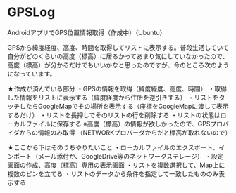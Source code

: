 # GPSLog

AndroidアプリでGPS位置情報取得（作成中）（Ubuntu）

GPSから緯度経度、高度、時間を取得してリストに表示する。普段生活していて自分がどのくらいの高度（標高）に居るかってあまり気にしていなかったので、高度（標高）が分かるだけでもいいかなと思ったのですが、今のところ次のようになっています。

 

★作成が済んでいる部分
・GPSの情報を取得（緯度経度、高度、時間）
・取得した情報をリストに表示する（緯度経度から住所を逆引きする）
・リストをタッチしたらGoogleMapでその場所を表示する（座標をGoogleMapに渡して表示するだけ）
・リストを長押しでそのリストの行を削除する
・リストの状態はローカルファイルに保存する
※高度（標高）の情報が欲しかったので、GPSプロバイダからの情報のみ取得
（NETWORKプロバーダからだと標高が取れないので）

★ここから下はそのうちやりたいこと
・ローカルファイルのエクスポート、インポート（メール添付か、GoogleDrive等のネットワークステレージ）
・設定画面の作成、高度（標高）専用の表示画面
・リストを複数選択して、Map上に複数のピンを立てる
・リストのデータから条件を指定して一致したもののみ表示する

